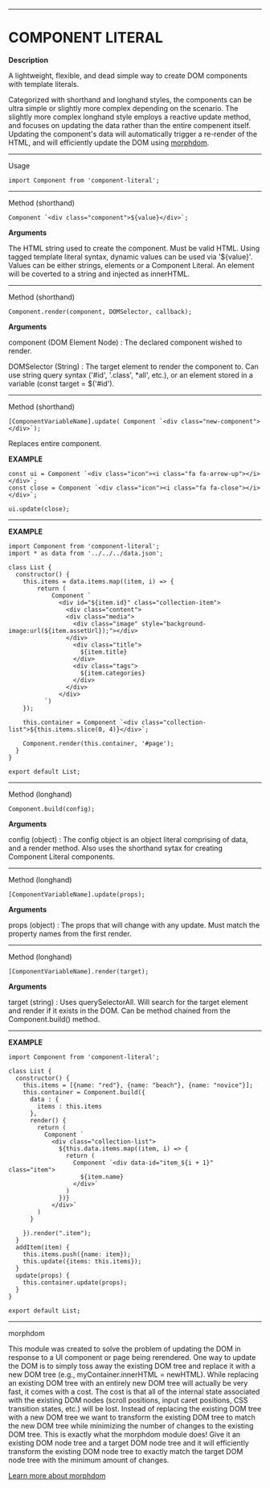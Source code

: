 ******************************************** 
# COMPONENT LITERAL

**Description**

A lightweight, flexible, and dead simple way to create DOM components with template literals.

Categorized with shorthand and longhand styles, the components can be ultra simple or slightly more complex depending on the scenario. The slightly more complex longhand style employs a reactive update method, and focuses on updating the data rather than the entire compenent itself. Updating the component's data will automatically trigger a re-render of the HTML, and will efficiently update the DOM using [morphdom](https://github.com/patrick-steele-idem/morphdom).

********************************************

Usage

    import Component from 'component-literal';
    

********************************************

Method (shorthand)

    Component `<div class="component">${value}</div>`;

**Arguments**

The HTML string used to create the component. Must be valid HTML. Using tagged template literal syntax, dynamic values can be used via '${value}'. Values can be either strings, elements or a Component Literal. An element will be coverted to a string and injected as innerHTML.

********************************************
Method (shorthand)

    Component.render(component, DOMSelector, callback);

**Arguments**

component (DOM Element Node) :
The declared component wished to render.

DOMSelector (String) :
The target element to render the component to. Can use string query syntax ('#id', '.class', *all', etc.), or an element stored in a variable (const target = $('#id'). 

********************************************
Method (shorthand)

    [ComponentVariableName].update( Component `<div class="new-component"></div>`);

Replaces entire component.

**EXAMPLE**

    const ui = Component `<div class="icon"><i class="fa fa-arrow-up"></i></div>`;
    const close = Component `<div class="icon"><i class="fa fa-close"></i></div>`;

    ui.update(close);

********************************************

**EXAMPLE**

    import Component from 'component-literal';
    import * as data from '../../../data.json';
  
    class List {
      constructor() {
        this.items = data.items.map((item, i) => {
            return (
                Component `
                  <div id="${item.id}" class="collection-item">
                    <div class="content">
                    <div class="media">
                      <div class="image" style="background-image:url(${item.assetUrl});"></div>
                    </div>
                      <div class="title">
                        ${item.title}
                      </div>
                      <div class="tags">
                        ${item.categories}
                      </div>
                    </div>
                  </div>
              `)
        });

        this.container = Component `<div class="collection-list">${this.items.slice(0, 4)}</div>`;
        
        Component.render(this.container, '#page');
      }
    }

    export default List;

********************************************

Method (longhand)

    Component.build(config);

**Arguments**

config (object) :
The config object is an object literal comprising of data, and a render method. Also uses the shorthand sytax for creating Component Literal components.

********************************************

Method (longhand)

    [ComponentVariableName].update(props);

**Arguments**

props (object) :
The props that will change with any update. Must match the property names from the first render.

********************************************

Method (longhand)

    [ComponentVariableName].render(target);

**Arguments**

target (string) :
Uses querySelectorAll. Will search for the target element and render if it exists in the DOM. Can be method chained from the Component.build() method.

********************************************

**EXAMPLE**

    import Component from 'component-literal';
    
    class List {
      constructor() {
        this.items = [{name: "red"}, {name: "beach"}, {name: "novice"}];
        this.container = Component.build({
          data : {
            items : this.items
          },
          render() {
            return (
              Component `
                <div class="collection-list">
                  ${this.data.items.map((item, i) => {
                    return (
                      Component `<div data-id="item_${i + 1}" class="item">
                        ${item.name}
                      </div>`
                    )
                  })}
                </div>`
            )
          }
    
        }).render(".item");
      }
      addItem(item) {
        this.items.push({name: item});
        this.update({items: this.items});
      }
      update(props) {
        this.container.update(props);
      }
    }
    
    export default List;

********************************************
morphdom

This module was created to solve the problem of updating the DOM in response to a UI component or page being rerendered. One way to update the DOM is to simply toss away the existing DOM tree and replace it with a new DOM tree (e.g., myContainer.innerHTML = newHTML). While replacing an existing DOM tree with an entirely new DOM tree will actually be very fast, it comes with a cost. The cost is that all of the internal state associated with the existing DOM nodes (scroll positions, input caret positions, CSS transition states, etc.) will be lost. Instead of replacing the existing DOM tree with a new DOM tree we want to transform the existing DOM tree to match the new DOM tree while minimizing the number of changes to the existing DOM tree. This is exactly what the morphdom module does! Give it an existing DOM node tree and a target DOM node tree and it will efficiently transform the existing DOM node tree to exactly match the target DOM node tree with the minimum amount of changes.

[Learn more about morphdom](https://github.com/patrick-steele-idem/morphdom)